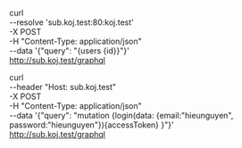 curl \
--resolve 'sub.koj.test:80:koj.test' \
-X POST \
-H "Content-Type: application/json" \
--data '{"query": "{users {id}}"}' \
http://sub.koj.test/graphql

curl \
--header "Host: sub.koj.test" \
-X POST \
-H "Content-Type: application/json" \
--data '{"query": "mutation {login(data: {email:\"hieunguyen\", password:\"hieunguyen\"}){accessToken} }"}' \
http://sub.koj.test/graphql
